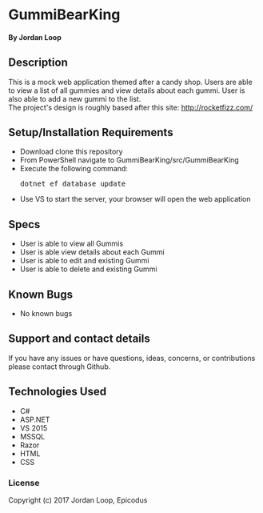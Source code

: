 # GummiBearKing

#### **By Jordan Loop**

## Description

This is a mock web application themed after a candy shop. Users are able to view a list of all gummies and view details about each gummi. User is also able to add a new gummi to the list.<br>
The project's design is roughly based after this site: http://rocketfizz.com/

## Setup/Installation Requirements

* Download clone this repository
* From PowerShell navigate to GummiBearKing/src/GummiBearKing
* Execute the following command:
    <pre>dotnet ef database update</pre>
* Use VS to start the server, your browser will open the web application

## Specs

* User is able to view all Gummis
* User is able view details about each Gummi
* User is able to edit and existing Gummi
* User is able to delete and existing Gummi

## Known Bugs

* No known bugs

## Support and contact details

If you have any issues or have questions, ideas, concerns, or contributions please contact through Github.

## Technologies Used

* C#
* ASP.NET
* VS 2015
* MSSQL
* Razor
* HTML
* CSS

### License
Copyright (c) 2017 Jordan Loop, Epicodus
